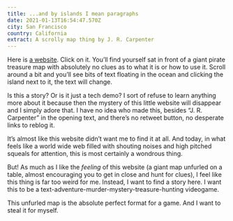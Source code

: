 ```yaml
---
title: ...and by islands I mean paragraphs
date: 2021-01-13T16:54:47.570Z
city: San Francisco
country: California
extract: A scrolly map thing by J. R. Carpenter
---
```

Here is [a website](http://luckysoap.com/andbyislands/). Click on it. You’ll find yourself sat in front of a giant pirate treasure map with absolutely no clues as to what it is or how to use it. Scroll around a bit and you’ll see bits of text floating in the ocean and clicking the island next to it, the text will change. 

Is this a story? Or is it just a tech demo? I sort of refuse to learn anything more about it because then the mystery of this little website will disappear and I simply adore that. I have no idea who made this, besides “J. R. Carpenter” in the opening text, and there’s no retweet button, no desperate links to reblog it.

It’s almost like this website didn’t want me to find it at all. And today, in what feels like a world wide web filled with shouting noises and high pitched squeals for attention, this is most certainly a wondrous thing. 

But! As much as I like the _feeling_ of this website (a giant map unfurled on a table, almost encouraging you to get in close and hunt for clues), I feel like this thing is far too weird for me. Instead, I want to find a story here. I want this to be a text-adventure-murder-mystery-treasure-hunting videogame. 

This unfurled map is the absolute perfect format for a game. And I want to steal it for myself.